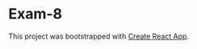 # Exam-8

This project was bootstrapped with [Create React App](https://github.com/facebook/create-react-app).

